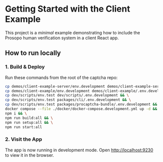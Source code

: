 # Getting Started with the Client Example

This project is a *minimal* example demonstrating how to include the Prosopo human verification system in a client React
app.

## How to run locally

### 1. Build & Deploy

Run these commands from the root of the captcha repo:

```bash
cp demos/client-example-server/env.development demos/client-example-server/.env.development && \
cp demos/client-example/env.development demos/client-example/.env.development && \
cp dev/scripts/env.test dev/scripts/.env.development && \
cp dev/scripts/env.test packages/cli/.env.development && \
cp dev/scripts/env.test packages/procaptcha-bundle/.env.development && \
docker compose --file ./docker/docker-compose.development.yml up -d && \
npm i && \
npm run build:all && \
npm run setup:all && \
npm run start:all
```

### 2. Visit the App

The app is now running in development mode. Open [http://localhost:9230](http://localhost:9230) to view it in the
browser.
